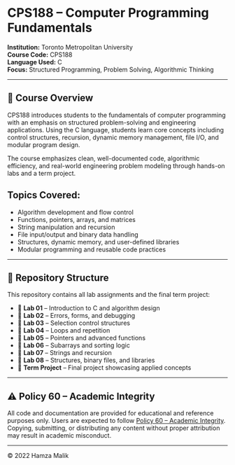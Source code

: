 # CPS188 – Computer Programming Fundamentals

**Institution:** Toronto Metropolitan University  
**Course Code:** CPS188  
**Language Used:** C  
**Focus:** Structured Programming, Problem Solving, Algorithmic Thinking

---

## 📘 Course Overview

CPS188 introduces students to the fundamentals of computer programming with an emphasis on structured problem-solving and engineering applications. Using the C language, students learn core concepts including control structures, recursion, dynamic memory management, file I/O, and modular program design.

The course emphasizes clean, well-documented code, algorithmic efficiency, and real-world engineering problem modeling through hands-on labs and a term project.

## Topics Covered:
- Algorithm development and flow control  
- Functions, pointers, arrays, and matrices  
- String manipulation and recursion  
- File input/output and binary data handling  
- Structures, dynamic memory, and user-defined libraries  
- Modular programming and reusable code practices  

---

## 📁 Repository Structure

This repository contains all lab assignments and the final term project:

- 📂 **Lab 01** – Introduction to C and algorithm design  
- 📂 **Lab 02** – Errors, forms, and debugging  
- 📂 **Lab 03** – Selection control structures  
- 📂 **Lab 04** – Loops and repetition  
- 📂 **Lab 05** – Pointers and advanced functions  
- 📂 **Lab 06** – Subarrays and sorting logic  
- 📂 **Lab 07** – Strings and recursion  
- 📂 **Lab 08** – Structures, binary files, and libraries  
- 📄 **Term Project** – Final project showcasing applied concepts  

---

## ⚠️ Policy 60 – Academic Integrity

All code and documentation are provided for educational and reference purposes only. Users are expected to follow [Policy 60 – Academic Integrity](https://www.torontomu.ca/senate/policies/pol60.pdf). Copying, submitting, or distributing any content without proper attribution may result in academic misconduct.

---

© 2022 Hamza Malik 
